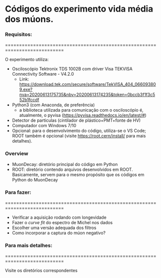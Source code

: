 # Códigos do experimento vida média dos múons.

### Requisitos:
===========================================================================
  
O experimento utiliza:
 - Osciloscópio Tektronix TDS 1002B com driver Visa TEKVISA Connectivity Software - V4.2.0
	- Link: https://download.tek.com/secure/software/TekVISA_404_066093809.exe?nva=20200613175735&nbv=20200613174235&token=0bccb3f1f3c552b1fccdf
 - Python3 (com Anaconda, de preferência)
 	- a biblioteca utilizada para comunicação com o osciloscópio é, atualmente, o pyvisa (https://pyvisa.readthedocs.io/en/latest/#)
 - Detector de particulas (cintilador de plástico+PMT+fonte de HV)
 - Computador com Windows 7/10 
 - Opcional: para o desenvolvimento do código, utiliza-se o VS Code; ROOT também é opcional (visite https://root.cern/install/ para mais detalhes).



### Overview
 - MuonDecay: diretório principal do código em Python
 - ROOT: diretório contendo arquivos desenvolvidos em ROOT. Basicamente, servem para o mesmo propósito que os códigos em Python do MuonDecay



	 
### Para fazer:
===========================================================================
 - Verificar a aquisição rodando com longevidade
 - Fazer o _curve fit_ do espectro de Michel nos dados
 - Escolher uma versão adequada dos filtros
 - Como incorporar a captura do múon negativo?
 



### Para mais detalhes: 
===========================================================================

Visite os diretórios correspondentes
